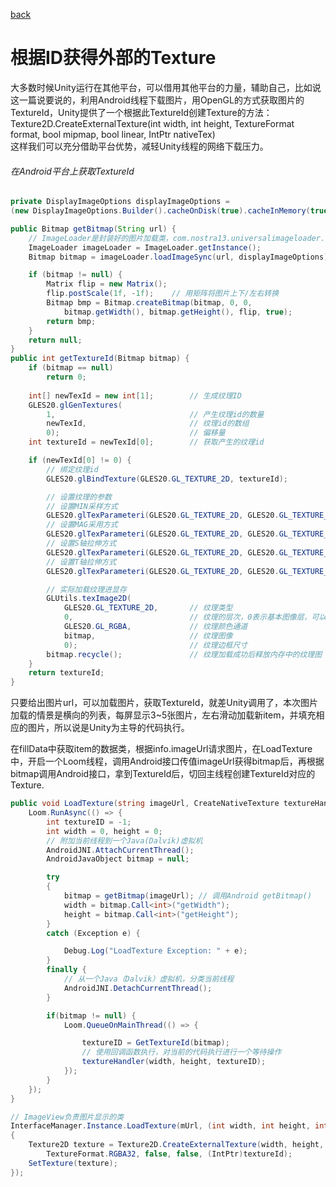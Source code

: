 [back](index.md)

# 根据ID获得外部的Texture

大多数时候Unity运行在其他平台，可以借用其他平台的力量，辅助自己，比如说这一篇说要说的，利用Android线程下载图片，用OpenGL的方式获取图片的TextureId，Unity提供了一个根据此TextureId创建Texture的方法：  
Texture2D.CreateExternalTexture(int width, int height, TextureFormat format, bool mipmap, bool linear, IntPtr nativeTex)  
这样我们可以充分借助平台优势，减轻Unity线程的网络下载压力。

###### 在Android平台上获取TextureId

``` java
private DisplayImageOptions displayImageOptions = 
(new DisplayImageOptions.Builder().cacheOnDisk(true).cacheInMemory(true)).build();

public Bitmap getBitmap(String url) {
	// ImageLoader是封装好的图片加载类，com.nostra13.universalimageloader.core
    ImageLoader imageLoader = ImageLoader.getInstance();
    Bitmap bitmap = imageLoader.loadImageSync(url, displayImageOptions);

    if (bitmap != null) {
        Matrix flip = new Matrix();
        flip.postScale(1f, -1f);	// 用矩阵将图片上下/左右转换
        Bitmap bmp = Bitmap.createBitmap(bitmap, 0, 0, 
        	bitmap.getWidth(), bitmap.getHeight(), flip, true);
        return bmp;
    }
    return null;
}
public int getTextureId(Bitmap bitmap) {
    if (bitmap == null)
        return 0;
    
    int[] newTexId = new int[1];    	// 生成纹理ID
    GLES20.glGenTextures(
    	1, 								// 产生纹理id的数量
    	newTexId, 						// 纹理id的数组
    	0);								// 偏移量
    int textureId = newTexId[0];		// 获取产生的纹理id

    if (newTexId[0] != 0) {
    	// 绑定纹理id
        GLES20.glBindTexture(GLES20.GL_TEXTURE_2D, textureId);

        // 设置纹理的参数
        // 设置MIN采样方式
        GLES20.glTexParameteri(GLES20.GL_TEXTURE_2D, GLES20.GL_TEXTURE_MIN_FILTER, GLES20.GL_LINEAR);
        // 设置MAG采用方式
        GLES20.glTexParameteri(GLES20.GL_TEXTURE_2D, GLES20.GL_TEXTURE_MAG_FILTER, GLES20.GL_LINEAR);
        // 设置S轴拉伸方式
        GLES20.glTexParameteri(GLES20.GL_TEXTURE_2D, GLES20.GL_TEXTURE_WRAP_S, GLES20.GL_CLAMP_TO_EDGE);
        // 设置T轴拉伸方式
        GLES20.glTexParameteri(GLES20.GL_TEXTURE_2D, GLES20.GL_TEXTURE_WRAP_T, GLES20.GL_CLAMP_TO_EDGE);

        // 实际加载纹理进显存
        GLUtils.texImage2D(
        	GLES20.GL_TEXTURE_2D, 		// 纹理类型
        	0, 							// 纹理的层次，0表示基本图像层，可以理解为直接贴图
        	GLES20.GL_RGBA, 			// 纹理颜色通道
        	bitmap, 					// 纹理图像
        	0);							// 纹理边框尺寸
        bitmap.recycle();				// 纹理加载成功后释放内存中的纹理图
    }
    return textureId;
}
```

只要给出图片url，可以加载图片，获取TextureId，就差Unity调用了，本次图片加载的情景是横向的列表，每屏显示3~5张图片，左右滑动加载新item，并填充相应的图片，所以说是Unity为主导的代码执行。  

在fillData中获取item的数据类，根据info.imageUrl请求图片，在LoadTexture中，开启一个Loom线程，调用Android接口传值imageUrl获得bitmap后，再根据bitmap调用Android接口，拿到TextureId后，切回主线程创建TextureId对应的Texture.  

``` csharp
public void LoadTexture(string imageUrl, CreateNativeTexture textureHandler) {
	Loom.RunAsync(() => {
		int textureID = -1;
		int width = 0, height = 0;
		// 附加当前线程到一个Java(Dalvik)虚拟机
		AndroidJNI.AttachCurrentThread();
		AndroidJavaObject bitmap = null;

		try
		{
			bitmap = getBitmap(imageUrl); // 调用Android getBitmap()
            width = bitmap.Call<int>("getWidth");
            height = bitmap.Call<int>("getHeight");
        }
        catch (Exception e) {

			Debug.Log("LoadTexture Exception: " + e);
		}
		finally {
			// 从一个Java（Dalvik）虚拟机，分类当前线程
			AndroidJNI.DetachCurrentThread();
		}

		if(bitmap != null) {
			Loom.QueueOnMainThread(() => {

				textureID = GetTextureId(bitmap);
				// 使用回调函数执行，对当前的代码执行进行一个等待操作
                textureHandler(width, height, textureID);
			});
		}
	});
}

// ImageView负责图片显示的类
InterfaceManager.Instance.LoadTexture(mUrl, (int width, int height, int textureId) => 
{
    Texture2D texture = Texture2D.CreateExternalTexture(width, height, 
    	TextureFormat.RGBA32, false, false, (IntPtr)textureId);
    SetTexture(texture);
});		

```